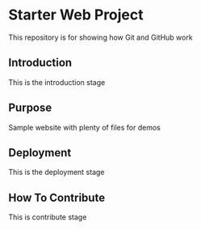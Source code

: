 # Starter Web Project

This repository is for showing how Git and GitHub work

## Introduction

This is the introduction stage

## Purpose

Sample website with plenty of files for demos

## Deployment

This is the deployment stage

## How To Contribute

This is contribute stage